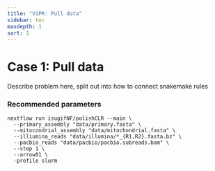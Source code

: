 ```yaml
---
title: "ViPR: Pull data"
sidebar: toc
maxdepth: 1
sort: 1
---
```


# Case 1: Pull data

Describe problem here, split out into how to connect snakemake rules

### Recommended parameters

```
nextflow run isugifNF/polishCLR --main \
  --primary_assembly "data/primary.fasta" \
  --mitocondrial_assembly "data/mitochondrial.fasta" \
  --illiumina_reads "data/illumina/*_{R1,R2}.fasta.bz" \
  --pacbio_reads "data/pacbio/pacbio.subreads.bam" \
  --step 1 \
  --arrow01 \
  -profile slurm
```
